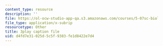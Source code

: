 ```yaml
---
content_type: resource
description: ''
file: https://ol-ocw-studio-app-qa.s3.amazonaws.com/courses/5-07sc-biological-chemistry-i-fall-2013/d4fd7e31025d5c5f9383fe1d8422e7d4_eOYHJLqP2Ps.vtt
file_type: application/x-subrip
resourcetype: Other
title: 3play caption file
uid: d4fd7e31-025d-5c5f-9383-fe1d8422e7d4
---
```

